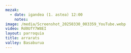```yaml
---
mezak:
  - date: igandea (1. astea) 12:00
    notes:
image: /media/Screenshot_20250330_003359_YouTube.webp
video: Rd0UfY7W8EI
layout: parroquia
title: arrarats
valley: Basaburua
---
```

